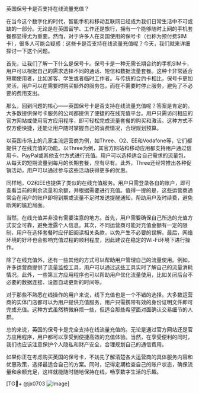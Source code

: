 英国保号卡是否支持在线流量充值？

在当今这个数字化的时代，智能手机和移动互联网已经成为我们日常生活中不可或缺的一部分。无论是在英国留学、工作还是旅行，拥有一个能够随时上网的手机套餐都显得尤为重要。然而，对于许多人在英国使用的保号卡（也称为预付费SIM卡），很多人可能会疑惑：这些卡是否支持在线流量充值呢？今天，我们就来详细探讨一下这个问题。

首先，让我们了解一下什么是保号卡。保号卡是一种无需长期合约的手机SIM卡，用户可以根据自己的需求选择不同的通话、短信和数据流量套餐。这种卡非常适合短期使用者，比如游客、学生或者临时工作者。与传统的合约卡相比，保号卡更加灵活，用户可以在需要时购买额外的服务包，而在不需要时停止服务，避免了不必要的费用支出。

那么，回到问题的核心——英国保号卡是否支持在线流量充值呢？答案是肯定的。大多数提供保号卡服务的公司都提供了便捷的在线充值平台。用户只需访问相应的官方网站或使用官方应用程序，即可轻松完成流量套餐的购买和激活。这种方式不仅方便快捷，还能让用户随时掌握自己的消费情况，合理规划预算。

以英国市场上的几家主流运营商为例，如Three、O2、EE和Vodafone等，它们都提供了在线充值的功能。以Three为例，其官方网站和移动应用都支持用户通过信用卡、PayPal或其他支付方式进行充值。用户可以选择适合自己需求的流量包，从每天的短期流量到每月的长期套餐，应有尽有。此外，Three还经常推出各种促销活动，用户可以通过参与这些活动获得更多的优惠。

同样地，O2和EE也提供了类似的在线充值服务。用户只需登录各自的账户，即可查看当前的剩余流量和余额，并根据需要进行充值。值得一提的是，这些运营商通常会在用户的账户即将到期或流量不足时发送提醒通知，帮助用户及时续费，避免断网的尴尬局面。

当然，在线充值并非没有需要注意的地方。首先，用户需要确保自己所选的充值方式安全可靠，避免泄露个人信息。其次，不同运营商可能对充值金额有一定的限制，用户在选择套餐时应仔细阅读相关条款，以免产生不必要的误解。最后，网络环境的好坏也会影响充值过程的顺利程度，因此建议在稳定的Wi-Fi环境下进行操作。

除了在线充值外，还有一些其他的方式可以帮助用户管理自己的流量使用。例如，许多运营商提供了流量监控工具，用户可以通过这些工具实时了解自己的流量消耗情况。此外，一些第三方应用程序也可以帮助用户优化流量使用，比如关闭后台不必要的数据连接、设置自动更新的时间等。

对于那些不熟悉在线操作的用户来说，线下充值也是一个不错的选择。大多数运营商的实体门店都可以为用户提供充值服务，用户只需携带有效的身份证明文件即可完成充值。这种方式虽然稍微麻烦一些，但适合那些希望面对面确认交易细节的人群。

总的来说，英国的保号卡是完全支持在线流量充值的。无论是通过官方网站还是官方应用程序，用户都可以享受到便捷高效的充值体验。当然，在享受便利的同时，我们也应该注意保护个人隐私和财产安全，合理规划自己的通信费用。

如果你正在考虑购买英国的保号卡，不妨先了解清楚各大运营商的具体服务内容和优惠政策，选择最适合自己的方案。同时，记得定期检查自己的账户状态，确保流量和余额充足，这样就能随时随地保持在线，畅享数字生活的乐趣。

[TG💪+ @jx0703 ![Image](https://github.com/user-attachments/assets/dbca1d08-cadb-493c-b0ec-ad6f7a83f270)]